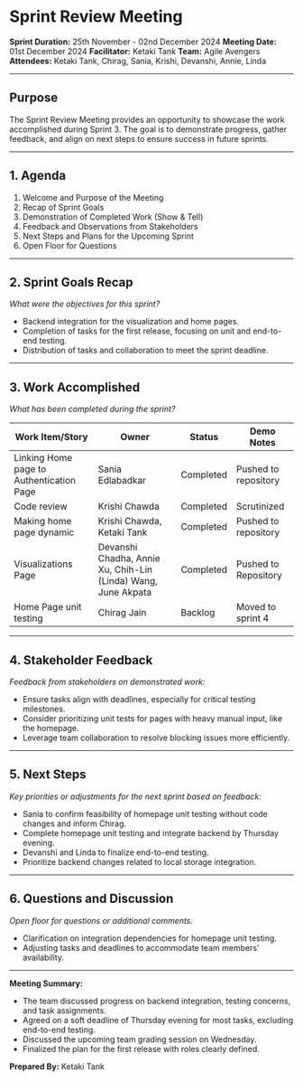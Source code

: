# Sprint Review Meeting

**Sprint Duration:** 25th November - 02nd December 2024 
**Meeting Date:** 01st December 2024
**Facilitator:** Ketaki Tank
**Team:** Agile Avengers
**Attendees:** Ketaki Tank, Chirag, Sania, Krishi, Devanshi, Annie, Linda

---

## Purpose

The Sprint Review Meeting provides an opportunity to showcase the work accomplished during Sprint 3. The goal is to demonstrate progress, gather feedback, and align on next steps to ensure success in future sprints.

---

## 1. **Agenda**

1. Welcome and Purpose of the Meeting
2. Recap of Sprint Goals
3. Demonstration of Completed Work (Show & Tell)
4. Feedback and Observations from Stakeholders
5. Next Steps and Plans for the Upcoming Sprint
6. Open Floor for Questions

---

## 2. **Sprint Goals Recap**

_What were the objectives for this sprint?_

- Backend integration for the visualization and home pages.
- Completion of tasks for the first release, focusing on unit and end-to-end testing.
- Distribution of tasks and collaboration to meet the sprint deadline.

---

## 3. **Work Accomplished**

_What has been completed during the sprint?_

| **Work Item/Story** | **Owner** | **Status** | **Demo Notes**                          |
| ------------------- | --------- | ---------- | --------------------------------------- |
| Linking Home page to Authentication Page       | Sania Edlabadkar | Completed  | Pushed to repository |
| Code review      | Krishi Chawda | Completed  | Scrutinized |
| Making home page dynamic       | Krishi Chawda, Ketaki Tank | Completed  | Pushed to repository |
| Visualizations Page      | Devanshi Chadha, Annie Xu, Chih-Lin (Linda) Wang, June Akpata| Completed  | Pushed to Repository |
| Home Page unit testing     | Chirag Jain| Backlog  | Moved to sprint 4 |
---

## 4. **Stakeholder Feedback**

_Feedback from stakeholders on demonstrated work:_

- Ensure tasks align with deadlines, especially for critical testing milestones.
- Consider prioritizing unit tests for pages with heavy manual input, like the homepage.
- Leverage team collaboration to resolve blocking issues more efficiently.

---

## 5. **Next Steps**

_Key priorities or adjustments for the next sprint based on feedback:_

- Sania to confirm feasibility of homepage unit testing without code changes and inform Chirag.
- Complete homepage unit testing and integrate backend by Thursday evening.
- Devanshi and Linda to finalize end-to-end testing.
- Prioritize backend changes related to local storage integration.

---

## 6. **Questions and Discussion**

_Open floor for questions or additional comments._

- Clarification on integration dependencies for homepage unit testing.
- Adjusting tasks and deadlines to accommodate team members' availability.

---

**Meeting Summary:**

- The team discussed progress on backend integration, testing concerns, and task assignments.
- Agreed on a soft deadline of Thursday evening for most tasks, excluding end-to-end testing.
- Discussed the upcoming team grading session on Wednesday.
- Finalized the plan for the first release with roles clearly defined.

**Prepared By:** Ketaki Tank
